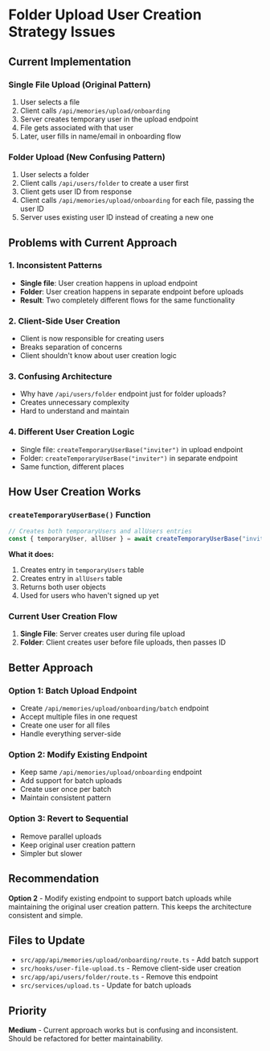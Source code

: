 # Folder Upload User Creation Strategy Issues

## Current Implementation

### Single File Upload (Original Pattern)

1. User selects a file
2. Client calls `/api/memories/upload/onboarding`
3. Server creates temporary user in the upload endpoint
4. File gets associated with that user
5. Later, user fills in name/email in onboarding flow

### Folder Upload (New Confusing Pattern)

1. User selects a folder
2. Client calls `/api/users/folder` to create a user first
3. Client gets user ID from response
4. Client calls `/api/memories/upload/onboarding` for each file, passing the user ID
5. Server uses existing user ID instead of creating a new one

## Problems with Current Approach

### 1. Inconsistent Patterns

- **Single file**: User creation happens in upload endpoint
- **Folder**: User creation happens in separate endpoint before uploads
- **Result**: Two completely different flows for the same functionality

### 2. Client-Side User Creation

- Client is now responsible for creating users
- Breaks separation of concerns
- Client shouldn't know about user creation logic

### 3. Confusing Architecture

- Why have `/api/users/folder` endpoint just for folder uploads?
- Creates unnecessary complexity
- Hard to understand and maintain

### 4. Different User Creation Logic

- Single file: `createTemporaryUserBase("inviter")` in upload endpoint
- Folder: `createTemporaryUserBase("inviter")` in separate endpoint
- Same function, different places

## How User Creation Works

### `createTemporaryUserBase()` Function

```typescript
// Creates both temporaryUsers and allUsers entries
const { temporaryUser, allUser } = await createTemporaryUserBase("inviter");
```

**What it does:**

1. Creates entry in `temporaryUsers` table
2. Creates entry in `allUsers` table
3. Returns both user objects
4. Used for users who haven't signed up yet

### Current User Creation Flow

1. **Single File**: Server creates user during file upload
2. **Folder**: Client creates user before file uploads, then passes ID

## Better Approach

### Option 1: Batch Upload Endpoint

- Create `/api/memories/upload/onboarding/batch` endpoint
- Accept multiple files in one request
- Create one user for all files
- Handle everything server-side

### Option 2: Modify Existing Endpoint

- Keep same `/api/memories/upload/onboarding` endpoint
- Add support for batch uploads
- Create user once per batch
- Maintain consistent pattern

### Option 3: Revert to Sequential

- Remove parallel uploads
- Keep original user creation pattern
- Simpler but slower

## Recommendation

**Option 2** - Modify existing endpoint to support batch uploads while maintaining the original user creation pattern. This keeps the architecture consistent and simple.

## Files to Update

- `src/app/api/memories/upload/onboarding/route.ts` - Add batch support
- `src/hooks/user-file-upload.ts` - Remove client-side user creation
- `src/app/api/users/folder/route.ts` - Remove this endpoint
- `src/services/upload.ts` - Update for batch uploads

## Priority

**Medium** - Current approach works but is confusing and inconsistent. Should be refactored for better maintainability.
